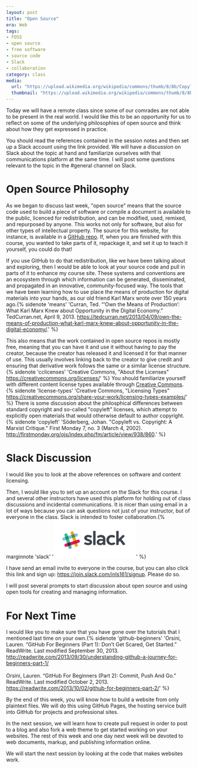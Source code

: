 ```yaml
---
layout: post
title: "Open Source"
era: Web
tags: 
- FOSS
- open source
- free software
- source code
- Slack
- collaboration
category: class
media:
  url: "https://upload.wikimedia.org/wikipedia/commons/thumb/8/8b/Copyleft.svg/300px-Copyleft.svg.png"
  thumbnail: "https://upload.wikimedia.org/wikipedia/commons/thumb/8/8b/Copyleft.svg/300px-Copyleft.svg.png"
---
```


Today we will have a remote class since some of our comrades are not able to be present in the real world. 
I would like this to be an opportunity for us to reflect on some of the underlying philosophies of open source and think about how they get expressed in practice. 

You should read the references contained in the session notes and then set up a Slack account using the link provided. 
We will have a discussion on Slack about the topic at hand and familiarize ourselves with that communications platform at the same time. 
I will post some questions relevant to the topic in the #general channel on Slack. 

<excerpt/>

# Open Source Philosophy

As we began to discuss last week, "open source" means that the source code used to build a piece of software or compile a document is available to the public, licenced for redistribution, and can be modified, used, remixed, and repurposed by anyone. 
This works not only for software, but also for other types of intellectual property. 
The source for this website, for instance, is available in a [GitHub repo](https://github.com/jdmar3/inls161). 
If, when you are finished with this course, you wanted to take parts of it, repackage it, and set it up to teach it yourself, you could do that! 

If you use GitHub to do that redistribution, like we have been talking about and exploring, then I would be able to look at your source code and pull in parts of it to enhance my course site. 
These systems and conventions are an ecosystem through which information can be generated, disseminated, and propagated in an innovative, community-focused way. 
The tools that we have been learning how to use place the means of production for digital materials into your hands, as our old friend Karl Marx wrote over 150 years ago.{% sidenote 'means' 'Curran, Ted. “‘Own the Means of Production’: What Karl Marx Knew about Opportunity in the Digital Economy.” TedCurran.net, April 9, 2013. https://tedcurran.net/2013/04/09/own-the-means-of-production-what-karl-marx-knew-about-opportunity-in-the-digital-economy/.' %}

This also means that the work contained in open source repos is mostly free, meaning that you can have it and use it without having to pay the creator, because the creator has released it and licensed it for that manner of use. 
This usually involves linking back to the creator to give credit and ensuring that derivative work follows the same or a similar license structure.{% sidenote 'cclicenses' 'Creative Commons, "About the Licenses" https://creativecommons.org/licenses/' %} 
You should familiarize yourself with different content license types available through [Creative Commons](https://creativecommons.org).{% sidenote 'license-types' 'Creative Commons, "Licensing Types" https://creativecommons.org/share-your-work/licensing-types-examples/' %} 
There is some discussion about the philosphical differences between standard copyright and so-called "copyleft" licenses, which attempt to explicitly open materials that would otherwise default to author copyright.{% sidenote 'copyleft' 'Söderberg, Johan. "Copyleft vs. Copyright: A Marxist Critique." First Monday 7, no. 3 (March 4, 2002). http://firstmonday.org/ojs/index.php/fm/article/view/938/860.' %} 

# Slack Discussion

I would like you to look at the above references on software and content licensing. 

Then, I would like you to set up an account on the Slack for this course. 
I and several other instructors have used this platform for holding out of class discussions and incidental communications. 
It is nicer than using email in a lot of ways because you can ask questions not just of your instructor, but of everyone in the class. 
Slack is intended to foster collaboration.{% marginnote 'slack' '<a href="https://inls161.slack.com" target="_blank"><img src="/assets/img/logos/slack.png" width="225"></a>' %} 

I have send an email invite to everyone in the course, but you can also click this link and sign up: https://join.slack.com/inls161/signup. 
Please do so. 

I will post several prompts to start discussion about open source and using open tools for creating and managing information. 

# For Next Time

I would like you to make sure that you have gone over the tutorials that I mentioned last time on your own.{% sidenote 'github-beginners' 'Orsini, Lauren. “GitHub For Beginners (Part 1): Don’t Get Scared, Get Started.” ReadWrite. Last modified September 30, 2013. http://readwrite.com/2013/09/30/understanding-github-a-journey-for-beginners-part-1/<br/><br/>Orsini, Lauren. “GitHub For Beginners (Part 2): Commit, Push And Go.” ReadWrite. Last modified October 2, 2013. https://readwrite.com/2013/10/02/github-for-beginners-part-2/' %} 

By the end of this week, you will know how to build a website from only plaintext files. 
We will do this using GitHub Pages, the hosting service built into GitHub for projects and professional sites. 

In the next session, we will learn how to create pull request in order to post to a blog and also fork a web theme to get started working on your websites. 
The rest of this week and one day next week will be devoted to web documents, markup, and publishing information online. 

We will start the next session by looking at the code that makes websites work.

